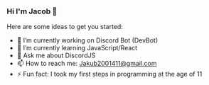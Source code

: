 ### Hi I'm Jacob 👋

Here are some ideas to get you started:

- 🔭 I’m currently working on Discord Bot (DevBot)
- 🌱 I’m currently learning JavaScript/React
- 💬 Ask me about DiscordJS
- 📫 How to reach me: Jakub2001411@gmail.com
- ⚡ Fun fact: I took my first steps in programming at the age of 11
